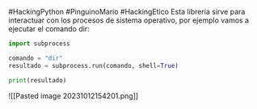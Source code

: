 #HackingPython #PinguinoMario #HackingEtico
Esta librería sirve para interactuar con los procesos de sistema operativo, por ejemplo vamos a ejecutar el comando dir:
```python
import subprocess

comando = "dir" 
resultado = subprocess.run(comando, shell=True)

print(resultado)
```
![[Pasted image 20231012154201.png]]

